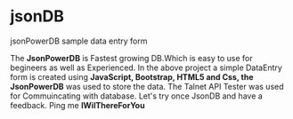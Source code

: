 # jsonDB
jsonPowerDB sample data entry form


The **JsonPowerDB** is Fastest growing DB.Which is easy to use for begineers as well as Experienced.
In the above project a simple DataEntry form is created using **JavaScript, Bootstrap, HTML5 and Css, the JsonPowerDB** was used to store the data.
The Talnet API Tester was used for Commuincating with database.
Let's try once JsonDB and have a feedback.
Ping me **IWilThereForYou**

